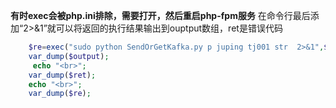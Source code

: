 
**有时exec会被php.ini排除，需要打开，然后重启php-fpm服务**
在命令行最后添加“2>&1”就可以将返回的执行结果输出到ouptput数组，ret是错误代码
```php
    $re=exec("sudo python SendOrGetKafka.py p juping tj001 str  2>&1",$output, $ret);
    var_dump($output);
	 echo "<br>";
    var_dump($ret);
    echo "<br>";
    var_dump($re);
```